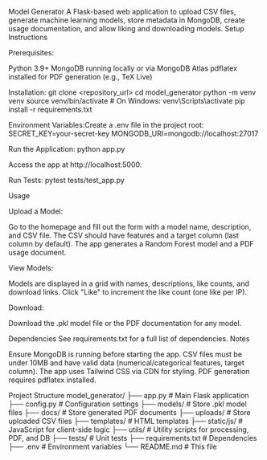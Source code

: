 Model Generator
A Flask-based web application to upload CSV files, generate machine learning models, store metadata in MongoDB, create usage documentation, and allow liking and downloading models.
Setup Instructions

Prerequisites:

Python 3.9+
MongoDB running locally or via MongoDB Atlas
pdflatex installed for PDF generation (e.g., TeX Live)


Installation:
git clone <repository_url>
cd model_generator
python -m venv venv
source venv/bin/activate  # On Windows: venv\Scripts\activate
pip install -r requirements.txt


Environment Variables:Create a .env file in the project root:
SECRET_KEY=your-secret-key
MONGODB_URI=mongodb://localhost:27017


Run the Application:
python app.py

Access the app at http://localhost:5000.

Run Tests:
pytest tests/test_app.py



Usage

Upload a Model:

Go to the homepage and fill out the form with a model name, description, and CSV file.
The CSV should have features and a target column (last column by default).
The app generates a Random Forest model and a PDF usage document.


View Models:

Models are displayed in a grid with names, descriptions, like counts, and download links.
Click "Like" to increment the like count (one like per IP).


Download:

Download the .pkl model file or the PDF documentation for any model.



Dependencies
See requirements.txt for a full list of dependencies.
Notes

Ensure MongoDB is running before starting the app.
CSV files must be under 10MB and have valid data (numerical/categorical features, target column).
The app uses Tailwind CSS via CDN for styling.
PDF generation requires pdflatex installed.

Project Structure
model_generator/
├── app.py                    # Main Flask application
├── config.py                 # Configuration settings
├── models/                   # Store .pkl model files
├── docs/                     # Store generated PDF documents
├── uploads/                  # Store uploaded CSV files
├── templates/                # HTML templates
├── static/js/                # JavaScript for client-side logic
├── utils/                    # Utility scripts for processing, PDF, and DB
├── tests/                    # Unit tests
├── requirements.txt          # Dependencies
├── .env                      # Environment variables
└── README.md                 # This file

